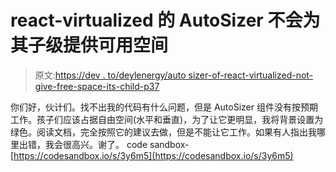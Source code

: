 # react-virtualized 的 AutoSizer 不会为其子级提供可用空间

> 原文:[https://dev . to/deylenergy/auto sizer-of-react-virtualized-not-give-free-space-its-child-p37](https://dev.to/deylenergy/autosizer-of-react-virtualized-doesn-t-give-free-space-to-its-child-p37)

你们好，伙计们。找不出我的代码有什么问题，但是 AutoSizer 组件没有按预期工作。孩子们应该占据自由空间(水平和垂直)，为了让它更明显，我将背景设置为绿色。阅读文档，完全按照它的建议去做，但是不能让它工作。如果有人指出我哪里出错，我会很高兴。谢了。
code sandbox-[https://codesandbox.io/s/3y6m5](https://codesandbox.io/s/3y6m5)